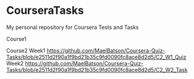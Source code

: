 # CourseraTasks
My personal repository for Coursera Tests and Tasks

Course1

Course2
  Week1
  https://github.com/MaelBatson/Coursera-Quiz-Tasks/blob/e2511d2f90a1f9bd21b35c9fd0090fc8ace8d2d5/C2_W1_Quiz
  Week2
  https://github.com/MaelBatson/Coursera-Quiz-Tasks/blob/e2511d2f90a1f9bd21b35c9fd0090fc8ace8d2d5/C2_W2_Task
